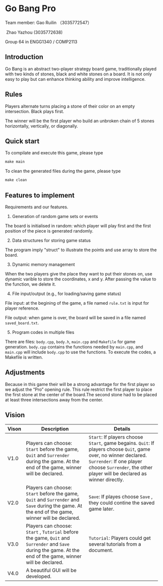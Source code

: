 # Go Bang Pro

Team member: Gao Ruilin （3035772547）

​                           Zhao Yazhou (3035772638)

Group 64 in ENGG1340 / COMP2113

## **Introduction**  

Go Bang is an abstract two-player strategy board game, traditionally played with two kinds of stones, black and white stones on a board. It is not only easy to play but can enhance thinking ability and improve intelligence. 

## **Rules**  

Players alternate turns placing a stone of their color on an empty intersection. Black plays first. 

The winner will be the first player who build an unbroken chain of 5 stones horizontally, vertically, or diagonally.  

## Quick start

To compilate and execute this game, please type

```makefile
make main
```

To clean the generated files during the game, please type

```makefile
make clean
```

## **Features to implement**  

Requirements and our features.

1. Generation of random game sets or events

The board is initialised in random: which player will play first and the first position of the piece is generated randomly.

2. Data structures for storing game status

The program imply "struct" to illustrate the points and use array to store the board.


3. Dynamic memory management

When the two players give the place they want to put their stones on, use dynamic varible to store the coordinates, x and y. After passing the value to the function, we delete it.

4. File input/output (e.g., for loading/saving game status)

File input: at the begining of the game, a file named `rule.txt` is input for player reference.

File output: when game is over, the board will be saved in a file named `saved_board.txt`.

5. Program codes in multiple files

There are files: `body.cpp`, `body.h`, `main.cpp` and `Makefile` for game generation. `body.cpp` contains the functions needed by `main.cpp`, and  `main.cpp` will include `body.cpp` to use the functions. To execute the codes, a Makefile is written.

## **Adjustments**

Because in this game their will be a strong advantage for the first player so we adjust the “Pro” opening rule. This rule restrict the first player to place the first stone at the center of the board.The second stone had to be placed at least three intersections away from the center.

## Vision

| Vison | Description                                                  | Details                                                      |
| ----- | ------------------------------------------------------------ | ------------------------------------------------------------ |
| V1.0  | Players can choose: `Start` before the game, `Quit` and `Surrender` during the game. At the end of the game, winner will be declared. | `Start`: If players choose `Start`, game begains. `Quit`: If players choose `Quit`, game over, no winner declared. `Surrender`: If one player choose `Surrender`, the other player will be declared as winner directly. |
| V2.0  | Players can choose: `Start` before the game, `Quit` and `Surrender`  and  `Save`  during the game. At the end of the game, winner will be declared. | `Save`: If playes choose `Save` , they could contine the saved game later. |
| V3.0  | Players can choose: `Start` , `Tutorial` before the game, `Quit` and `Surrender`  and  `Save`  during the game. At the end of the game, winner will be declared. | `Tutorial`: Players could get several tutorials from a document. |
| V4.0  | A beautiful GUI will be developed.                           |                                                              |
